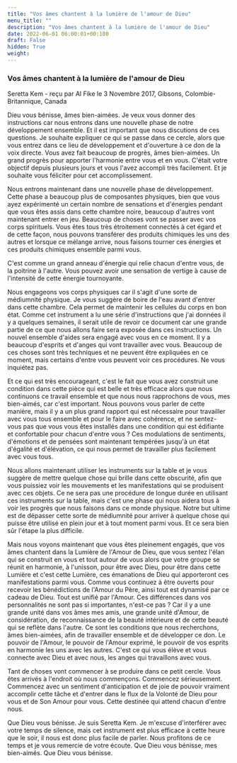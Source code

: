 ```yaml
---
title: "Vos âmes chantent à la lumière de l'amour de Dieu"
menu_title: ""
description: "Vos âmes chantent à la lumière de l'amour de Dieu"
date: 2022-06-01 06:00:01+00:180
draft: False
hidden: True
weight:
---
```

### Vos âmes chantent à la lumière de l'amour de Dieu

Seretta Kem - reçu par Al Fike le 3 Novembre 2017, Gibsons, Colombie-Britannique, Canada

Dieu vous bénisse, âmes bien-aimées. Je veux vous donner des instructions car nous entrons dans une nouvelle phase de notre développement ensemble. Et il est important que nous discutions de ces questions. Je souhaite expliquer ce qui se passe dans ce cercle, alors que vous entrez dans ce lieu de développement et d'ouverture à ce don de la voix directe. Vous avez fait beaucoup de progrès, âmes bien-aimées. Un grand progrès pour apporter l'harmonie entre vous et en vous. C'était votre objectif depuis plusieurs jours et vous l'avez accompli très facilement. Et je souhaite vous féliciter pour cet accomplissement.

Nous entrons maintenant dans une nouvelle phase de développement. Cette phase a beaucoup plus de composantes physiques, bien que vous ayez expérimenté un certain nombre de sensations et d'énergies pendant que vous êtes assis dans cette chambre noire, beaucoup d'autres vont maintenant entrer en jeu. Beaucoup de choses vont se passer avec vos corps spirituels. Vous êtes tous très étroitement connectés à cet égard et de cette façon, nous pouvons transférer des produits chimiques les uns des autres et lorsque ce mélange arrive, nous faisons tourner ces énergies et ces produits chimiques ensemble parmi vous. 

C'est comme un grand anneau d'énergie qui relie chacun d'entre vous, de la poitrine à l'autre. Vous pouvez avoir une sensation de vertige à cause de l'intensité de cette énergie tournoyante.

Nous engageons vos corps physiques car il s'agit d'une sorte de médiumnité physique. Je vous suggère de boire de l'eau avant d'entrer dans cette chambre. Cela permet de maintenir les cellules du corps en bon état. Comme cet instrument a lu une série d'instructions que j'ai données il y a quelques semaines, il serait utile de revoir ce document car une grande partie de ce que nous allons faire sera exposée dans ces instructions. Un nouvel ensemble d'aides sera engagé avec vous en ce moment. Il y a beaucoup d'esprits et d'anges qui vont travailler avec vous. Beaucoup de ces choses sont très techniques et ne peuvent être expliquées en ce moment, mais certains d'entre vous peuvent voir ces procédures. Ne vous inquiétez pas. 

Et ce qui est très encourageant, c'est le fait que vous avez construit une condition dans cette pièce qui est belle et très efficace alors que nous continuons ce travail ensemble et que nous nous rapprochons de vous, mes bien-aimés, car c'est important. Nous pouvons vous parler de cette manière, mais il y a un plus grand rapport qui est nécessaire pour travailler avec vous tous ensemble et pour le faire avec cohérence, et ne sentez-vous pas que vous vous êtes installés dans une condition qui est édifiante et confortable pour chacun d'entre vous ? Ces modulations de sentiments, d'émotions et de pensées sont maintenant tempérées jusqu'à un état d'égalité et d'élévation, ce qui nous permet de travailler plus facilement avec vous tous.

Nous allons maintenant utiliser les instruments sur la table et je vous suggère de mettre quelque chose qui brille dans cette obscurité, afin que vous puissiez voir les mouvements et les manifestations qui se produisent avec ces objets. Ce ne sera pas une procédure de longue durée en utilisant ces instruments sur la table, mais c'est une phase qui nous aidera tous à voir les progrès que nous faisons dans ce monde physique. Notre but ultime est de dépasser cette sorte de médiumnité pour arriver à quelque chose qui puisse être utilisé en plein jour et à tout moment parmi vous. Et ce sera bien sûr l'étape la plus difficile. 

Mais nous voyons maintenant que vous êtes pleinement engagés, que vos âmes chantent dans la Lumière de l'Amour de Dieu, que vous sentez l'élan qui se construit en vous et tout autour de vous alors que votre groupe se réunit en harmonie, à l'unisson, pour être avec Dieu, pour être dans cette Lumière et c'est cette Lumière, ces émanations de Dieu qui apporteront ces manifestations parmi vous. Comme vous continuez à être ouverts pour recevoir les bénédictions de l'Amour du Père, ainsi tout est dynamisé par ce cadeau de Dieu. Tout est unifié par l'Amour. Ces différences dans vos personnalités ne sont pas si importantes, n'est-ce pas ? Car il y a une grande unité dans vos âmes mes amis, une grande unité d'Amour, de considération, de reconnaissance de la beauté intérieure et de cette beauté qui se reflète dans l'autre. Ce sont les conditions que nous recherchons, âmes bien-aimées, afin de travailler ensemble et de développer ce don. Le pouvoir de l'Amour, le pouvoir de l'Amour exprimé, le pouvoir de vos esprits en harmonie les uns avec les autres. C'est ce qui vous élève et vous connecte avec Dieu et avec nous, les anges qui travaillons avec vous.

Tant de choses vont commencer à se produire dans ce petit cercle. Vous êtes arrivés à l'endroit où nous commençons. Commencez sérieusement. Commencez avec un sentiment d'anticipation et de joie de pouvoir vraiment accomplir cette tâche et d'entrer dans le flux de la Volonté de Dieu pour vous et de Son Amour pour vous. Cette destinée qui attend chacun d'entre nous.

Que Dieu vous bénisse. Je suis Seretta Kem. Je m'excuse d'interférer avec votre temps de silence, mais cet instrument est plus efficace à cette heure que le soir, il nous est donc plus facile de parler. Nous profitons de ce temps et je vous remercie de votre écoute. Que Dieu vous bénisse, mes bien-aimés. Que Dieu vous bénisse.
